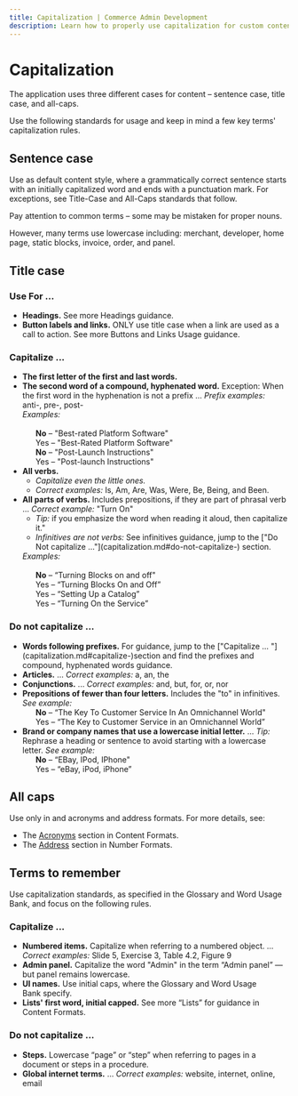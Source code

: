 ```yaml
---
title: Capitalization | Commerce Admin Development
description: Learn how to properly use capitalization for custom content displayed in the Adobe Commerce and Magento Open Source Admin application.
---
```


# Capitalization

The application uses three different cases for content – sentence case, title case, and all-caps.

Use the following standards for usage and keep in mind a few key terms' capitalization rules.

## Sentence case

Use as default content style, where a grammatically correct sentence starts with an initially capitalized word and ends with a punctuation mark. For exceptions, see Title-Case and All-Caps standards that follow.

Pay attention to common terms – some may be mistaken for proper nouns.

However, many terms use lowercase including: merchant, developer, home page, static blocks, invoice, order, and panel.

## Title case

### Use For ...

*  **Headings.** See more Headings guidance.
*  **Button labels and links.** ONLY use title case when a link are used as a call to action. See more Buttons and Links Usage guidance.

### Capitalize ...

<ul>
  <li><strong>The first letter of the first and last words.</strong></li>
  <li><strong>The second word of a compound, hyphenated word.</strong> Exception: When the first word in the hyphenation is not a prefix ... <em>Prefix examples:</em> anti-, pre-, post-<br />
  <em>Examples:</em><br /><br />
    <ul style="list-style-type:none">
      <li><strong>No</strong> – "Best-rated Platform Software"</li>
      <li>Yes – "Best-Rated Platform Software"</li>
    </ul>
    <ul style="list-style-type:none">
      <li><strong>No</strong> – "Post-Launch Instructions"</li>
      <li>Yes – "Post-launch Instructions"</li>
    </ul>
  </li>
  <li><strong>All verbs.</strong>
    <ul>
      <li><em>Capitalize even the little ones.</em></li>
      <li><em>Correct examples:</em> Is, Am, Are, Was, Were, Be, Being, and Been.</li>
    </ul>
  </li>
  <li><strong>All parts of verbs.</strong> Includes prepositions, if they are part of phrasal verb ... <em>Correct example:</em> "Turn On"
    <ul>
      <li><em>Tip:</em> if you emphasize the word when reading it aloud, then capitalize it."</li>
      <li><em>Infinitives are not verbs:</em> See infinitives guidance, jump to the <span markdown="1">["Do Not capitalize ..."](capitalization.md#do-not-capitalize-)</span> section.</li>
    </ul>
  <em>Examples:</em><br /><br />
    <ul style="list-style-type:none">
      <li><strong>No</strong> – “Turning Blocks on and off"</li>
      <li>Yes – “Turning Blocks On and Off”</li>
      <li>Yes – “Setting Up a Catalog”</li>
      <li>Yes – “Turning On the Service”</li>
    </ul>
    </li>
</ul>

### Do not capitalize ...

<ul>
  <li><strong>Words following prefixes.</strong> For guidance, jump to the <span markdown="1">["Capitalize ... "](capitalization.md#capitalize-)</span>section and find the prefixes and compound, hyphenated words guidance.</li>
  <li><strong>Articles.</strong> ... <em>Correct examples:</em> a, an, the</li>
  <li><strong>Conjunctions.</strong> ... <em>Correct examples:</em> and, but, for, or, nor</li>
  <li><strong>Prepositions of fewer than four letters.</strong> Includes the "to" in infinitives. <em>See example:</em>
    <ul style="list-style-type:none">
      <li><strong>No</strong> – “The Key To Customer Service In An Omnichannel World"</li>
      <li>Yes – “The Key to Customer Service in an Omnichannel World”</li>
    </ul>
    </li>
  <li><strong>Brand or company names that use a lowercase initial letter.</strong> ... <em>Tip:</em> Rephrase a heading or sentence to avoid starting with a lowercase letter. <em>See example:</em>
    <ul style="list-style-type:none">
      <li><strong>No</strong> – “EBay, IPod, IPhone"</li>
      <li>Yes – “eBay, iPod, iPhone”</li>
    </ul>
  </li>
</ul>

## All caps

Use only in and acronyms and address formats. For more details, see:

*  The [Acronyms](content-formats.md#acronyms) section in Content Formats.
*  The [Address](content-formats.md#addresses) section in Number Formats.

## Terms to remember

Use capitalization standards, as specified in the Glossary and Word Usage Bank, and focus on the following rules.

### Capitalize ...

*  **Numbered items.** Capitalize when referring to a numbered object. ... *Correct examples:* Slide 5, Exercise 3, Table 4.2, Figure 9
*  **Admin panel.** Capitalize the word "Admin" in the term “Admin panel” — but panel remains lowercase.
*  **UI names.** Use initial caps, where the Glossary and Word Usage Bank specify.
*  **Lists' first word, initial capped.** See more “Lists” for guidance in Content Formats.

### Do not capitalize ...

*  **Steps.** Lowercase “page” or “step” when referring to pages in a document or steps in a procedure.
*  **Global internet terms.** ... *Correct examples:* website, internet, online, email
